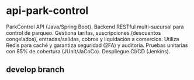 # api-park-control
ParkControl API (Java/Spring Boot). Backend RESTful multi-sucursal para control de parqueo. Gestiona tarifas, suscripciones (descuentos congelados), entradas/salidas, cobros y liquidación a comercios. Utiliza Redis para caché y garantiza seguridad (2FA) y auditoría. Pruebas unitarias con 85% de cobertura (JUnit/JaCoCo). Despliegue CI/CD (Jenkins).

## develop branch
